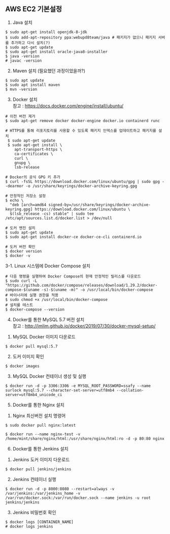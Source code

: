 ## AWS EC2 기본설정

1. Java 설치
```
$ sudo apt-get install openjdk-8-jdk
$ sudo add-apt-repository ppa:webupd8team/java # 패키지가 없으니 패키지 서버를 추가하고 다시 설치(?)
$ sudo apt-get update
$ sudo apt-get install oracle-java8-installer
$ java -version
# javac -version
```  

2. Maven 설치 (필요했던 과정이었을까?) 
```
$ sudo apt update
$ sudo apt install maven
$ mvn -version
```  

3. Docker 설치  
참고 : https://docs.docker.com/engine/install/ubuntu/
```
# 이전 버전 제거
$ sudo apt-get remove docker docker-engine docker.io containerd runc  

# HTTPS를 통해 리포지토리를 사용할 수 있도록 패키지 인덱스를 업데이트하고 패키지를 설치
 $ sudo apt-get update
 $ sudo apt-get install \
    apt-transport-https \
    ca-certificates \
    curl \
    gnupg \
    lsb-release  

# Docker의 공식 GPG 키 추가
$ curl -fsSL https://download.docker.com/linux/ubuntu/gpg | sudo gpg --dearmor -o /usr/share/keyrings/docker-archive-keyring.gpg  

# 안정적인 저장소 설정
$ echo \
  "deb [arch=amd64 signed-by=/usr/share/keyrings/docker-archive-keyring.gpg] https://download.docker.com/linux/ubuntu \
  $(lsb_release -cs) stable" | sudo tee /etc/apt/sources.list.d/docker.list > /dev/null  

# 도커 엔진 설치
$ sudo apt-get update
$ sudo apt-get install docker-ce docker-ce-cli containerd.io  

# 도커 버전 확인
$ docker version
$ docker -v
```  

3-1. Linux 시스템에 Docker Compose 설치
```
# 다음 명령을 실행하여 Docker Compose의 현재 안정적인 릴리스를 다운로드
$ sudo curl -L "https://github.com/docker/compose/releases/download/1.29.2/docker-compose-$(uname -s)-$(uname -m)" -o /usr/local/bin/docker-compose
# 바이너리에 실행 권한을 적용
$ sudo chmod +x /usr/local/bin/docker-compose
# 설치를 테스트
$ docker-compose --version
```

4.  Docker를 통한 MySQL 5.7 버전 설치  
참고 : http://jmlim.github.io/docker/2019/07/30/docker-mysql-setup/  
1) MySQL Docker 이미지 다운로드
```
$ docker pull mysql:5.7
```
2) 도커 이미지 확인
```
$ docker images
```
3) MySQL Docker 컨테이너 생성 및 실행
``` 
$ docker run -d -p 3306:3306 -e MYSQL_ROOT_PASSWORD=ssafy --name surlock mysql:5.7 --character-set-server=utf8mb4 --collation-server=utf8mb4_unicode_ci
```

5. Docker를 통한 Nginx 설치
1) Nginx 최신버전 설치 명령어
```
$ sudo docker pull nginx:latest
```
```
$ docker run --name nginx-test -v /home/mint/share/nginx/html:/usr/share/nginx/html:ro -d -p 80:80 nginx
```

6. Docker를 통한 Jenkins 설치
1) Jenkins 도커 이미지 다운로드
```
$ docker pull jenkins/jenkins
```  
2) Jenkins 컨테이너 실행
```
$ docker run -d -p 8000:8080 --restart=always -v /var/jenkins:/var/jenkins_home -v /var/run/docker.sock:/var/run/docker.sock --name jenkins -u root jenkins/jenkins
```
3) Jenkins 비밀번호 확인
```
$ docker logs [CONTAINER_NAME]
# docker logs jenkins
```



